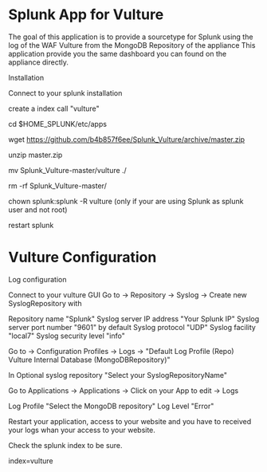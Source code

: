 # Splunk App for Vulture
The goal of this application is to provide a sourcetype for Splunk using the log of the WAF Vulture from the MongoDB Repository of the appliance
This application provide you the same dashboard you can found on the appliance directly.

Installation

Connect to your splunk installation

create a index call "vulture"

cd $HOME_SPLUNK/etc/apps

wget https://github.com/b4b857f6ee/Splunk_Vulture/archive/master.zip

unzip master.zip

 mv Splunk_Vulture-master/vulture ./
 
 rm -rf Splunk_Vulture-master/
 
 chown splunk:splunk -R vulture   (only if your are using Splunk as splunk user and not root)
 
 restart splunk
 
 
 
 # Vulture Configuration
 
 
Log configuration

Connect to your vulture GUI
Go to -> Repository -> Syslog -> Create new SyslogRepository with

Repository name "Splunk"
Syslog server IP address "Your Splunk IP"
Syslog server port number "9601" by default
Syslog protocol "UDP"
Syslog facility "local7"
Syslog security level "info"

Go to -> Configuration Profiles -> Logs -> "Default Log Profile (Repo) 	Vulture Internal Database (MongoDBRepository)"

In Optional syslog repository "Select your SyslogRepositoryName"

Go to Applications -> Applications -> Click on your App to edit -> Logs

Log Profile "Select the MongoDB repository"
Log Level "Error"

Restart your application, access to your website and you have to received your logs whan your access to your website.

Check the splunk index to be sure.

index=vulture
